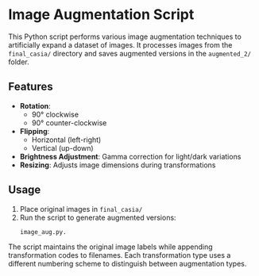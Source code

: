 # Image Augmentation Script

This Python script performs various image augmentation techniques to artificially expand a dataset of images. It processes images from the `final_casia/` directory and saves augmented versions in the `augmented_2/` folder.

## Features
- **Rotation**:  
  - 90° clockwise  
  - 90° counter-clockwise  
- **Flipping**:  
  - Horizontal (left-right)  
  - Vertical (up-down)  
- **Brightness Adjustment**: Gamma correction for light/dark variations  
- **Resizing**: Adjusts image dimensions during transformations  

## Usage
1. Place original images in `final_casia/`  
2. Run the script to generate augmented versions:  
   ```python
   image_aug.py.

The script maintains the original image labels while appending transformation codes to filenames. Each transformation type uses a different numbering scheme to distinguish between augmentation types.
